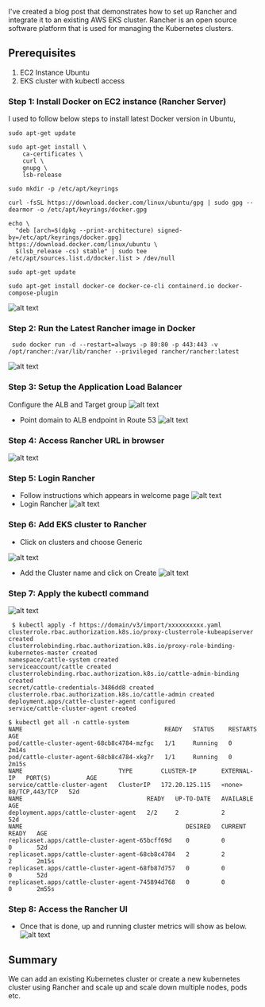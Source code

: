 I've created a blog post that demonstrates how to set up Rancher and integrate it to an existing AWS EKS cluster. Rancher is an open source software platform that is used for managing the Kubernetes clusters. 

## Prerequisites

1. EC2 Instance Ubuntu
2. EKS cluster with kubectl access

### Step 1: Install Docker on EC2 instance (Rancher Server)

I used to follow below steps to install latest Docker version in Ubuntu,
~~~
sudo apt-get update
~~~
~~~
sudo apt-get install \
    ca-certificates \
    curl \
    gnupg \
    lsb-release
~~~
~~~
sudo mkdir -p /etc/apt/keyrings
~~~
~~~
curl -fsSL https://download.docker.com/linux/ubuntu/gpg | sudo gpg --dearmor -o /etc/apt/keyrings/docker.gpg
~~~
~~~
echo \
  "deb [arch=$(dpkg --print-architecture) signed-by=/etc/apt/keyrings/docker.gpg] https://download.docker.com/linux/ubuntu \
  $(lsb_release -cs) stable" | sudo tee /etc/apt/sources.list.d/docker.list > /dev/null
~~~
~~~
sudo apt-get update
~~~
~~~
sudo apt-get install docker-ce docker-ce-cli containerd.io docker-compose-plugin
~~~
![alt text](https://i.ibb.co/xFY5J74/Docker-Installation.png)

### Step 2: Run the Latest Rancher image in Docker
~~~
 sudo docker run -d --restart=always -p 80:80 -p 443:443 -v /opt/rancher:/var/lib/rancher --privileged rancher/rancher:latest
~~~
![alt text](https://i.ibb.co/n0GjYtq/Docker-Rancher.png)
### Step 3:  Setup the Application Load Balancer
Configure the ALB and Target group
![alt text](https://i.ibb.co/GRzXT66/Target-Group.png)
- Point domain to ALB endpoint in Route 53
![alt text](https://i.ibb.co/BgppwHX/Route-53.png)

### Step 4: Access Rancher URL in browser
![alt text](https://i.ibb.co/1KFbkPN/Welcome-page-rancher.png)

### Step 5: Login Rancher 
- Follow instructions which appears in welcome page
![alt text](https://i.ibb.co/CnPhtYs/Rancher-Password.png)
- Login Rancher
![alt text](https://i.ibb.co/px3bnp2/Welcome-page-rancher-2.png)

### Step 6: Add EKS cluster to Rancher
- Click on clusters and choose Generic

![alt text](https://i.ibb.co/HpchZqw/Rancher-3.png)

- Add the Cluster name and click on Create
![alt text](https://i.ibb.co/YWZs5CY/Adding-Cluster-to-rancher.png)

### Step 7: Apply the kubectl command
![alt text](https://i.ibb.co/MMQ6zt9/kubectl-apply-rancher.png)
~~~
 $ kubectl apply -f https://domain/v3/import/xxxxxxxxxx.yaml
clusterrole.rbac.authorization.k8s.io/proxy-clusterrole-kubeapiserver created
clusterrolebinding.rbac.authorization.k8s.io/proxy-role-binding-kubernetes-master created
namespace/cattle-system created
serviceaccount/cattle created
clusterrolebinding.rbac.authorization.k8s.io/cattle-admin-binding created
secret/cattle-credentials-3486dd8 created
clusterrole.rbac.authorization.k8s.io/cattle-admin created
deployment.apps/cattle-cluster-agent configured
service/cattle-cluster-agent created
~~~
~~~
$ kubectl get all -n cattle-system
NAME                                        READY   STATUS    RESTARTS   AGE
pod/cattle-cluster-agent-68cb8c4784-mzfgc   1/1     Running   0          2m14s
pod/cattle-cluster-agent-68cb8c4784-xkg7r   1/1     Running   0          2m15s
NAME                           TYPE        CLUSTER-IP       EXTERNAL-IP   PORT(S)          AGE
service/cattle-cluster-agent   ClusterIP   172.20.125.115   <none>        80/TCP,443/TCP   52d
NAME                                   READY   UP-TO-DATE   AVAILABLE   AGE
deployment.apps/cattle-cluster-agent   2/2     2            2           52d
NAME                                              DESIRED   CURRENT   READY   AGE
replicaset.apps/cattle-cluster-agent-65bcff69d    0         0         0       52d
replicaset.apps/cattle-cluster-agent-68cb8c4784   2         2         2       2m15s
replicaset.apps/cattle-cluster-agent-68fb87d757   0         0         0       52d
replicaset.apps/cattle-cluster-agent-745894d768   0         0         0       2m55s
~~~

### Step 8: Access the Rancher UI
- Once that is done, up and running cluster metrics will show as below.
![alt text](https://i.ibb.co/h8q9xnP/Cluster-Info.png)

## Summary
We can add an existing Kubernetes cluster or create a new kubernetes cluster using Rancher and scale up and scale down multiple nodes, pods etc. 
